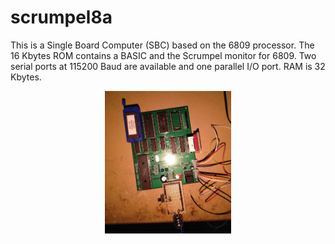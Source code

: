 # scrumpel8a
This is a Single Board Computer (SBC) based on the 6809 processor. The 16 Kbytes ROM contains a BASIC and the Scrumpel monitor for 6809.
Two serial ports at 115200 Baud are available and one parallel I/O port. RAM is 32 Kbytes.
<p align='center'>
<img alt='Photo Scrumpel8a' src=fotoscrumpel8a.jpg?raw=true' title='A build Scrumpel 8a' width='40%'>
</p>
<p align='center'>
